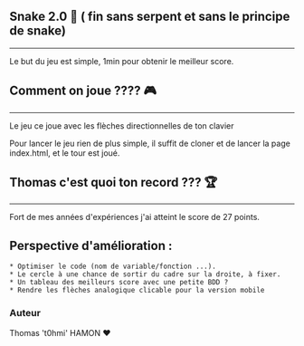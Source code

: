## Snake 2.0  🐍 ( fin sans serpent et sans le principe de snake)
***
Le but du jeu est simple, 1min pour obtenir le meilleur score.

## Comment on joue ???? 🎮
***
Le jeu ce joue avec les flèches directionnelles de ton clavier 

Pour lancer le jeu rien de plus simple, il suffit de cloner et de lancer la page index.html, et le tour est joué.

## Thomas c'est quoi ton record ??? 🏆
***
Fort de mes années d'expériences j'ai atteint le score de 27 points.

## Perspective d'amélioration : 

    * Optimiser le code (nom de variable/fonction ...).
    * Le cercle à une chance de sortir du cadre sur la droite, à fixer.
    * Un tableau des meilleurs score avec une petite BDD ?
    * Rendre les flèches analogique clicable pour la version mobile

### Auteur 

Thomas 't0hmi' HAMON ❤️